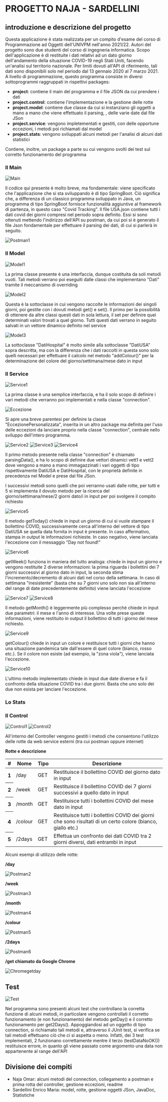  # PROGETTO NAJA - SARDELLINI
 ## introduzione e descrizione del progetto
 
 Questa applicazione è stata realizzata per un compito d'esame del corso di Programmazione ad Oggetti dell'UNIVPM nell'anno 2021/22. Autori del progetto sono due studenti del
 corso di ingegneria informatica.
 Scopo dell'applicazione è di restituite i dati relativi ad un dato giorno dell'andamento della situazione COVID-19 negli Stati Uniti, facendo un'analisi sul territorio
 nazionale. Per limiti dovuti all'API di riferimento, tali dati sono disponibili solo nel periodo dal 13 gennaio 2020 al 7 marzo 2021.
 A livello di programmazione, questo programma consiste in diversi sottoprogrammi raggruppati in rispettivi packages:
 
 - **project**: contiene il main del programma e il file JSON da cui prendere i dati
 - **project.control**: contiene l'implementazione e la gestione delle rotte
 - **project.model**: contiene due classe da cui si instanziano gli oggetti a mano a mano che viene effettuato il parsing,  , delle varie date dal file JSon
 - **project.service**: vengono impletementati e gestiti, con delle opportune eccezioni, i metodi poi richiamati dal model
 - **project.stats**: vengono sviluppati alcuni metodi per l'analisi di alcuni dati statistici
 
 Contiene, inoltre, un package a parte su cui vengono svolti dei test sul corretto funzionamento del programma
 
 ### Il Main
 
 ![Main](https://user-images.githubusercontent.com/95374284/148680326-06585bd9-d2c5-4d1a-b31e-7b9c351ea251.JPG)
 
 Il codice qui presente è molto breve, ma fondamentale: viene specificato che l'applicazione che si sta sviluppando è di tipo SpringBoot. Ciò significa che, a differenza di un
 classico programma sviluppato in Java, un programma di tipo SpringBoot fornisce funzionalità aggiuntive al framework di partenza, in questo caso "Covid Tracking".
 Il file USA.json contiene tutti i dati covid dei giorni compresi nel periodo sopra definito. Essi si sono ottenuti mettendo l'indirizzo dell'API su postman, da cui poi si è
 generato il file Json fondamentale per effettuare il parsing dei dati, di cui si parlerà in seguito.
 
 ![Postman1](https://user-images.githubusercontent.com/95374284/148680920-ad5c1ba3-f195-4c4d-a8d3-d964ce550aaa.JPG)
 
 ### Il Model
 
 ![Model1](https://user-images.githubusercontent.com/95374284/148681573-c40aced4-21fc-4d96-9953-4d16d10c8ab2.JPG)
 
 La prima classe presente è una interfaccia, dunque costituita da soli metodi vuoti. Tali metodi verrano poi eseguiti dalle classi che implementano "Dati" tramite il
 meccanismo di overriding
 
 ![Model2](https://user-images.githubusercontent.com/95374284/148681779-04151db8-d0ac-40f5-9763-8d245705eb2f.JPG)
 
 Questa è la sottoclasse in cui vengono raccolte le informazioni dei singoli giorni, poi gestite con i dovuti metodi get() e set(). Il primo per la possibilità di ottenere da
 altre classi questi dati in sola lettura, il set per definire quei determinati valori trovati a quel giorno. Tutti questi dati verrano in seguito salvati in un vettore dinamico
 definito nel service
 
 ![Model3](https://user-images.githubusercontent.com/95374284/148682047-169a5d62-6339-472f-b263-5737e3f0d574.JPG)
 
 La sottoclasse "DatiHospital" è molto simile alla sottoclasse "DatiUSA" sopra descritta, ma con la differenza che i dati raccolti in
 questa sono solo quelli necessari per
 effettuare il calcolo nel metodo "addColour()" per la determinazione del colore del giorno/settimana/mese dato in input

 
 ### Il Service
 
 ![Service1](https://user-images.githubusercontent.com/95374284/149141922-733d1ddb-6f83-439a-b22f-8c0d3eaa4fd5.JPG)


 La prima classe è una semplice interfaccia, e ha il solo scopo di definire i vari metodi che verranno poi implementati e nella classe "connection".
 
 ![Eccezione](https://user-images.githubusercontent.com/95374284/149142345-d1d7027c-cf23-49bd-a1ab-7647b5472035.JPG)

 Si apre una breve parentesi per definire la classe "EccezionePersonalizzata", inserita in un altro package ma definita per l'uso delle eccezioni da lanciare proprio nella
 classe "connection", centrale nello sviluppo dell'intero programma.
 
 ![Service2](https://user-images.githubusercontent.com/95374284/149142202-79243211-c231-4c76-8f3f-b0e43d1783a4.JPG)
 ![Service3](https://user-images.githubusercontent.com/95374284/149155284-5a2730a1-d48d-4329-a2e6-ffc31c83a549.JPG)
 ![Service4](https://user-images.githubusercontent.com/95374284/149155502-0e619338-909b-489f-a7c7-50048930345d.JPG)

 
 Il primo metodo presente nella classe "connection" è chiamato parsingData(), e ha lo scopo di definire due vettori dinamici vett1 e vett2 dove vengono a mano a mano
 immagazzinati i vari oggetti di tipo rispettivamente DatiUSA e DatiHospital, con le proprietà definite in precedenza nel Model e prese dal file JSon.
 
 I successivi metodi sono quelli che poi verranno usati dalle rotte, per tutti e 5 si implementa il dovuto metodo per la ricerca del giorno/settimana/mese/2 giorni dato/i in
 input per poi svolgere il compito richiesto
 
 ![Service5](https://user-images.githubusercontent.com/95374284/149155617-62b45f0f-3aad-4996-b32d-5844a7305721.JPG)

 
 Il metodo getToday() chiede in input un giorno di cui si vuole stampare il bollettino COVID, successivamente cerca all'interno del vettore di tipo DatiUSA se quella data
 fornita in input è presente. In caso affermativo, stampa in output le informazioni richieste. In caso negativo, viene lanciata l'eccezione con il messaggio "Day not
 found!"
 
 ![Service6](https://user-images.githubusercontent.com/95374284/149155959-530bab4a-3c9d-43e0-b6c0-cb43c7978dcb.JPG)

 
 getWeek() funziona in maniera del tutto analoga: chiede in input un giorno e vengono restituite 2 diverse informazioni: la prima riguarda i bollettini dei 7 giorni
 successivi al giorno dato in input, la seconda stima l'incremento/decremento di alcuni dati nel corso della settimana. In caso di settimana "inesistente" (basta che su 7 giorni
 uno solo non sia all'interno del range di date precedentemente definito) viene lanciata l'eccezione
 
 ![Service7](https://user-images.githubusercontent.com/95374284/149156189-b9fcb19a-fdd7-4bea-b358-f30880e1b313.JPG)
 ![Service8](https://user-images.githubusercontent.com/95374284/149156450-70a70bc2-4739-40b3-8a2b-78350093c477.JPG)
 
 Il metodo getMonth() è leggermente più complesso perchè chiede in input due parametri: il mese e l'anno di interesse. Una volte prese queste informazioni, viene restituito
 in output il bollettino di tutti i giorno del mese richiesto.
 
 ![Service9](https://user-images.githubusercontent.com/95374284/149140693-62a51978-a077-46c6-8bb6-f443c6f3785a.JPG)
 
 getColour() chiede in input un colore e restituisce tutti i giorni che hanno una situazione pandemica tale dall'essere di quel colore (bianco, rosso etc.).
 Se il colore non esiste (ad esempio, la "zona viola"), viene lanciata l'eccezione.
 
 ![Service10](https://user-images.githubusercontent.com/95374284/149141044-7d636fab-010c-4668-808b-cb23f450b391.JPG)
 
 L'ultimo metodo implementato chiede in input due date diverse e fa il confronto della situazione COVID tra i due giorni. Basta che uno solo dei due non esista per lanciare
 l'eccezione.
 
 ### Lo Stats
 
 ### Il Control
 
 ![Control1](https://user-images.githubusercontent.com/95374284/149161993-e4686fcf-3c37-4215-bb4e-d77fd2c29f41.JPG)
 ![Control2](https://user-images.githubusercontent.com/95374284/149162008-bae7a93c-35d3-4af7-9a74-5c0b27edb30d.JPG)
 
 All'interno del Controller vengono gestiti i metodi che consentono l'utilizzo delle rotte da web service esterni (tra cui postman oppure internet)

 
 **Rotte e descrizione**
 
 <table class="table">
  <thead>
    <tr>
      <th scope="col">#</th>
      <th scope="col">Nome</th>
      <th scope="col">Tipo</th>
      <th scope="col">Descrizione</th>
    </tr>
  </thead>
  <tbody>
    <tr>
      <th scope="row">1</th>
      <td>/day</td>
      <td>GET</td>
      <td>Restituisce il bollettino COVID del giorno dato in input</td>
    </tr>
    <tr>
      <th scope="row">2</th>
      <td>/week</td>
      <td>GET</td>
      <td>Restituisce il bollettino COVID dei 7 giorni successivi a quello dato in input</td>
    </tr>
    <tr>
      <th scope="row">3</th>
      <td>/month</td>
      <td>GET</td>
      <td>Restituisce tutti i bollettini COVID del mese dato in input</td>
    </tr>
   <tr>
      <th scope="row">4</th>
      <td>/colour</td>
      <td>GET</td>
      <td>Restituisce tutti i bollettini COVID dei giorni che sono risultati di un certo colore (bianco, giallo etc.)</td>
    </tr>
   <tr>
      <th scope="row">5</th>
      <td>/2days</td>
      <td>GET</td>
      <td>Effettua un confronto dei dati COVID tra 2 giorni diversi, dati entrambi in input</td>
    </tr>
  </tbody>
</table>

Alcuni esempi di utilizzo delle rotte:

**/day**

![Postman2](https://user-images.githubusercontent.com/95374284/149158978-a8cce1f0-f12a-4620-8e8d-121b23231aea.JPG)

**/week**

 ![Postman3](https://user-images.githubusercontent.com/95374284/149159350-7f009f66-1a15-4086-9f19-25f3f6823732.JPG)

**/month**

![Postman4](https://user-images.githubusercontent.com/95374284/149160038-373fc347-60ae-4084-8d31-99e35c60ebf9.jpeg)

**/colour**

![Postman5](https://user-images.githubusercontent.com/95374284/149160354-aa85f13c-622e-4096-94da-643c2b25aea3.JPG)

**/2days**

![Postman6](https://user-images.githubusercontent.com/95374284/149160780-4d512069-4d5b-4365-9562-29dd964acc54.JPG)

**/get chiamato da Google Chrome**

![Chromegetday](https://user-images.githubusercontent.com/95374284/149162861-e2b3b7ef-7fad-4ef2-84de-c9895258b73c.JPG)


 ## Test
 
 ![Test](https://user-images.githubusercontent.com/95374284/149158564-df5b7e73-65bb-4808-93d8-6955cd3abd4e.JPG)

 
 Nel programma sono presenti alcuni test che controllano la corretta funzione di alcuni metodi, in particolare vengono controllati il corretto funzionamento (e non
 funzionamento) del metodo getDay() e il corretto funzionamento per get2Days().
 Appoggiandosi ad un oggetto di tipo connection, si richiamato tali metodi e, attraverso il JUnit test, si verifica se tali metodi effettuano ciò che ci si aspetta o meno.
 Infatti, dei 3 test implementati, 2 funzionano correttamente mentre il terzo (testDataNoOK()) restituisce errore, in quanto gli viene passato come argomento una data
 non appartenente al range dell'API
 
 ## Divisione dei compiti
- Naja Omar: alcuni metodi del connection, collegamento a postman e prima rotta del controller, gestione eccezioni, readme
- Sardellini Enrico Maria: model, rotte, gestione oggetti JSon, JavaDoc, Statistiche
